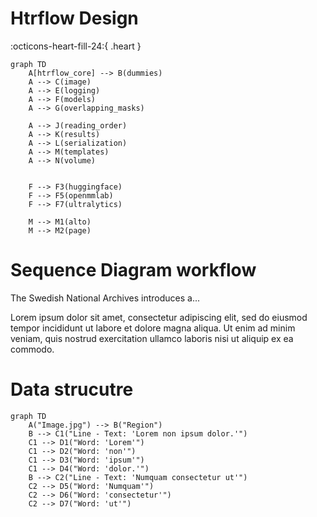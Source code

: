 # Htrflow Design

:octicons-heart-fill-24:{ .heart }


```mermaid
graph TD
    A[htrflow_core] --> B(dummies)
    A --> C(image)
    A --> E(logging)
    A --> F(models)
    A --> G(overlapping_masks)

    A --> J(reading_order)
    A --> K(results)
    A --> L(serialization)
    A --> M(templates)
    A --> N(volume)
    
    
    F --> F3(huggingface)
    F --> F5(openmmlab)
    F --> F7(ultralytics)

    M --> M1(alto)
    M --> M2(page)
```


# Sequence Diagram workflow

The Swedish National Archives introduces a...

Lorem ipsum dolor sit amet, consectetur adipiscing elit, sed do eiusmod tempor incididunt ut labore et dolore magna aliqua. Ut enim ad minim veniam, quis nostrud exercitation ullamco laboris nisi ut aliquip ex ea commodo.

# Data strucutre

```mermaid
graph TD
    A("Image.jpg") --> B("Region")
    B --> C1("Line - Text: 'Lorem non ipsum dolor.'")
    C1 --> D1("Word: 'Lorem'")
    C1 --> D2("Word: 'non'")
    C1 --> D3("Word: 'ipsum'")
    C1 --> D4("Word: 'dolor.'")
    B --> C2("Line - Text: 'Numquam consectetur ut'")
    C2 --> D5("Word: 'Numquam'")
    C2 --> D6("Word: 'consectetur'")
    C2 --> D7("Word: 'ut'")
```

